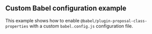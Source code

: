 ## Custom Babel configuration example

This example shows how to enable `@babel/plugin-proposal-class-properties` with a custom `babel.config.js` configuration file.